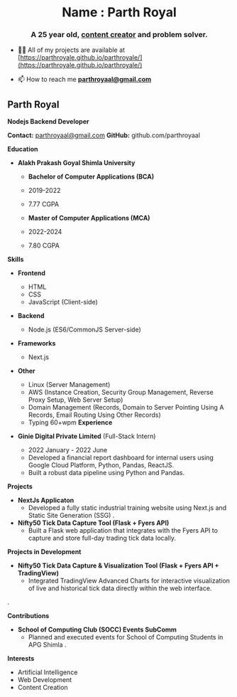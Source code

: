 <h1 align="center">Name : Parth Royal</h1>
<h3 align="center">A 25 year old, <a href='https://www.youtube.com/@skillforgecloud'  target="_blank">content creator</a> and problem solver.</h3>



- 👨‍💻 All of my projects are available at [https://parthroyale.github.io/parthroyale/](https://parthroyale.github.io/parthroyale/)

- 📫 How to reach me **parthroyaal@gmail.com**



## Parth Royal
**Nodejs Backend Developer**

**Contact:** parthroyaal@gmail.com 
**GitHub:** github.com/parthroyaal


**Education**

* **Alakh Prakash Goyal Shimla University**
    * **Bachelor of Computer Applications (BCA)**
    * 2019-2022
    * 7.77 CGPA

    * **Master of Computer Applications (MCA)**
    * 2022-2024
    * 7.80 CGPA


**Skills**

* **Frontend**
    * HTML
    * CSS
    * JavaScript (Client-side)
* **Backend**
    * Node.js (ES6/CommonJS Server-side)
* **Frameworks**
    * Next.js 
* **Other**
    * Linux (Server Management)
    * AWS (Instance Creation, Security Group Management, Reverse Proxy Setup, Web Server Setup)
    * Domain Management (Records, Domain to Server Pointing Using A Records, Email Routing Using Other Records)
    * Typing 60+wpm 
**Experience**

* **Ginie Digital Private Limited** (Full-Stack Intern)
    * 2022 January  - 2022 June
    * Developed a financial report dashboard for internal users using Google Cloud Platform, Python, Pandas, ReactJS.
    * Built a robust data pipeline using Python and Pandas.

**Projects**

* **NextJs Applicaton**
    * Developed a fully static industrial training website using Next.js and Static Site Generation (SSG) .
* **Nifty50 Tick Data Capture Tool (Flask + Fyers API)**
    * Built a Flask web application that integrates with the Fyers API to capture and store full-day trading tick data locally.




**Projects in Development**

* **Nifty50 Tick Data Capture & Visualization Tool (Flask + Fyers API + TradingView)**
    * Integrated TradingView Advanced Charts for interactive visualization of live and historical tick data directly within the web interface.

.

**Contributions**

* **School of Computing Club (SOCC) Events SubComm**
    * Planned and executed events for School of Computing Students in APG Shimla .


**Interests**

* Artificial Intelligence
* Web Development
* Content Creation




